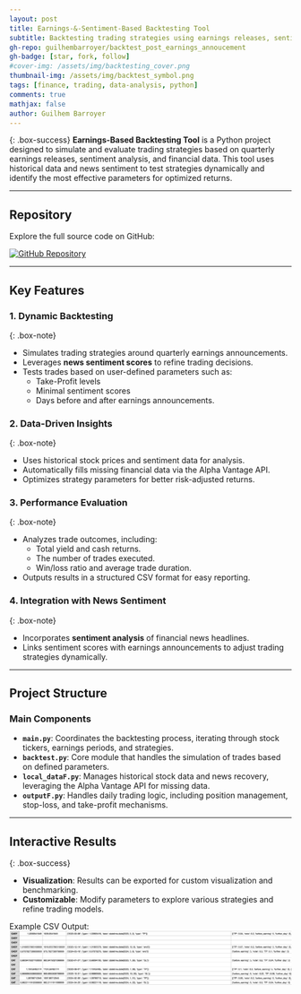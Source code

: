 ```yaml
---
layout: post
title: Earnings-&-Sentiment-Based Backtesting Tool
subtitle: Backtesting trading strategies using earnings releases, sentiment analysis, and news data
gh-repo: guilhembarroyer/backtest_post_earnings_annoucement
gh-badge: [star, fork, follow]
#cover-img: /assets/img/backtesting_cover.png
thumbnail-img: /assets/img/backtest_symbol.png
tags: [finance, trading, data-analysis, python]
comments: true
mathjax: false
author: Guilhem Barroyer
---
```


{: .box-success}
**Earnings-Based Backtesting Tool** is a Python project designed to simulate and evaluate trading strategies based on quarterly earnings releases, sentiment analysis, and financial data. This tool uses historical data and news sentiment to test strategies dynamically and identify the most effective parameters for optimized returns.

---

## **Repository**

Explore the full source code on GitHub:

[![GitHub Repository](https://img.shields.io/badge/GitHub-Earnings_Based_Backtesting-blue?style=flat-square&logo=github)](https://github.com/guilhembarroyer/backtest_post_earnings_annoucement)

---

## **Key Features**

### 1. **Dynamic Backtesting**
{: .box-note}
- Simulates trading strategies around quarterly earnings announcements.
- Leverages **news sentiment scores** to refine trading decisions.
- Tests trades based on user-defined parameters such as:
  - Take-Profit levels
  - Minimal sentiment scores
  - Days before and after earnings announcements.

### 2. **Data-Driven Insights**
{: .box-note}
- Uses historical stock prices and sentiment data for analysis.
- Automatically fills missing financial data via the Alpha Vantage API.
- Optimizes strategy parameters for better risk-adjusted returns.

### 3. **Performance Evaluation**
{: .box-note}
- Analyzes trade outcomes, including:
  - Total yield and cash returns.
  - The number of trades executed.
  - Win/loss ratio and average trade duration.
- Outputs results in a structured CSV format for easy reporting.

### 4. **Integration with News Sentiment**
{: .box-note}
- Incorporates **sentiment analysis** of financial news headlines.
- Links sentiment scores with earnings announcements to adjust trading strategies dynamically.

---

## **Project Structure**

### **Main Components**
- **`main.py`**: Coordinates the backtesting process, iterating through stock tickers, earnings periods, and strategies.
- **`backtest.py`**: Core module that handles the simulation of trades based on defined parameters.
- **`local_dataF.py`**: Manages historical stock data and news recovery, leveraging the Alpha Vantage API for missing data.
- **`outputF.py`**: Handles daily trading logic, including position management, stop-loss, and take-profit mechanisms.

---

## **Interactive Results**

{: .box-success}
- **Visualization**: Results can be exported for custom visualization and benchmarking.
- **Customizable**: Modify parameters to explore various strategies and refine trading models.

Example CSV Output:
![Exemples de résultats CSV](../assets/img/ex_result.png)
